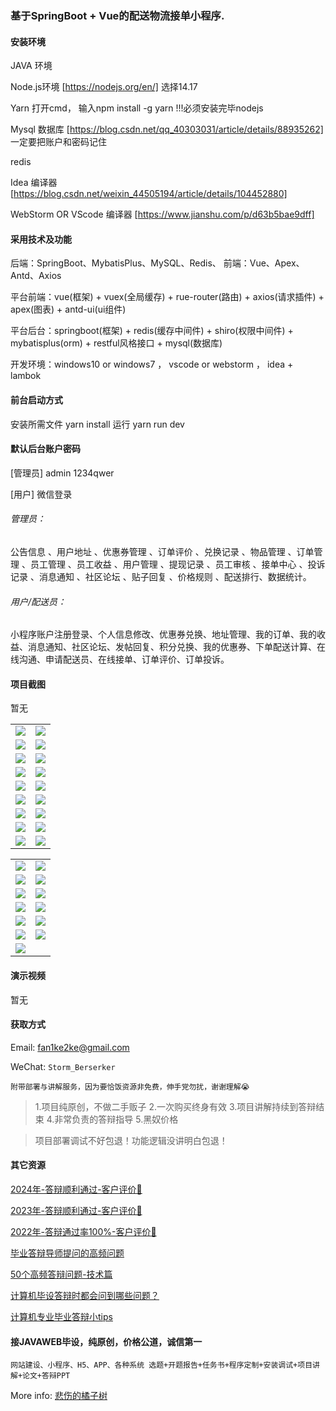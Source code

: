### 基于SpringBoot + Vue的配送物流接单小程序.

#### 安装环境

JAVA 环境 

Node.js环境 [https://nodejs.org/en/] 选择14.17

Yarn 打开cmd， 输入npm install -g yarn !!!必须安装完毕nodejs

Mysql 数据库 [https://blog.csdn.net/qq_40303031/article/details/88935262] 一定要把账户和密码记住

redis

Idea 编译器 [https://blog.csdn.net/weixin_44505194/article/details/104452880]

WebStorm OR VScode 编译器 [https://www.jianshu.com/p/d63b5bae9dff]

#### 采用技术及功能

后端：SpringBoot、MybatisPlus、MySQL、Redis、
前端：Vue、Apex、Antd、Axios

平台前端：vue(框架) + vuex(全局缓存) + rue-router(路由) + axios(请求插件) + apex(图表)  + antd-ui(ui组件)

平台后台：springboot(框架) + redis(缓存中间件) + shiro(权限中间件) + mybatisplus(orm) + restful风格接口 + mysql(数据库)

开发环境：windows10 or windows7 ， vscode or webstorm ， idea + lambok


#### 前台启动方式
安装所需文件 yarn install 
运行 yarn run dev

#### 默认后台账户密码
[管理员]
admin
1234qwer

[用户]
微信登录

###### 管理员：
公告信息 、用户地址 、优惠券管理 、订单评价 、兑换记录 、物品管理 、订单管理 、员工管理 、员工收益 、用户管理 、提现记录 、员工审核 、接单中心 、投诉记录 、消息通知 、社区论坛 、贴子回复 、价格规则 、配送排行、数据统计。

###### 用户/配送员：
小程序账户注册登录、个人信息修改、优惠券兑换、地址管理、我的订单、我的收益、消息通知、社区论坛、发帖回复、积分兑换、我的优惠券、下单配送计算、在线沟通、申请配送员、在线接单、订单评价、订单投诉。

#### 项目截图
暂无

|  |  |
|---------------------|---------------------|
| ![](https://fank-bucket-oss.oss-cn-beijing.aliyuncs.com/img/f0aae20c-0515-4bba-b0d2-e8ba34321cd8.png) | ![](https://fank-bucket-oss.oss-cn-beijing.aliyuncs.com/img/17936bec-d97b-4e93-97e8-d2c635279193.png) |
| ![](https://fank-bucket-oss.oss-cn-beijing.aliyuncs.com/img/ed7dfc29-baeb-4c89-8985-5bc1f36bee6d.png) | ![](https://fank-bucket-oss.oss-cn-beijing.aliyuncs.com/img/410dbf7e-87be-4e04-a72b-21596e8e5d72.png) |
| ![](https://fank-bucket-oss.oss-cn-beijing.aliyuncs.com/img/e1707f76-25ce-4f5c-a9ef-afdc9e3c9cd7.png) | ![](https://fank-bucket-oss.oss-cn-beijing.aliyuncs.com/img/236b98a4-b5c5-4a00-939a-d360876f86f6.png) |
| ![](https://fank-bucket-oss.oss-cn-beijing.aliyuncs.com/img/e82bf34b-5ab4-49d9-b240-9f34a6c7b622.png) | ![](https://fank-bucket-oss.oss-cn-beijing.aliyuncs.com/img/167fd88b-dea6-4cb3-8445-b68503be6112.png) |
| ![](https://fank-bucket-oss.oss-cn-beijing.aliyuncs.com/img/db6dfb84-1ba5-4607-9752-13139fb08a6c.png) | ![](https://fank-bucket-oss.oss-cn-beijing.aliyuncs.com/img/85c27f73-60ae-488e-9624-3fac70ff6f9c.png) |
| ![](https://fank-bucket-oss.oss-cn-beijing.aliyuncs.com/img/d05fd435-34cc-4839-9607-98ee1450146d.png) | ![](https://fank-bucket-oss.oss-cn-beijing.aliyuncs.com/img/063c5404-857b-458a-811b-d38a596c4522.png) |
| ![](https://fank-bucket-oss.oss-cn-beijing.aliyuncs.com/img/c4a82bac-17c8-4a87-a358-d09407cb5bb1.png) | ![](https://fank-bucket-oss.oss-cn-beijing.aliyuncs.com/img/03e0f4d5-7e36-46d4-a768-45d4c2031a8f.png) |
| ![](https://fank-bucket-oss.oss-cn-beijing.aliyuncs.com/img/99734fec-0640-4d51-acc4-5cdacf9e39fc.png) | ![](https://fank-bucket-oss.oss-cn-beijing.aliyuncs.com/img/fa261320-6ddd-4062-bfa7-2428ac51e867.png) |
| ![](https://fank-bucket-oss.oss-cn-beijing.aliyuncs.com/img/77866c9f-07d8-42ea-8f1d-e60893611b32.png) | ![](https://fank-bucket-oss.oss-cn-beijing.aliyuncs.com/img/f8b8155d-9792-43e8-99a2-446e2b52cda8.png) |

|  |  |
|---------------------|---------------------|
| ![](https://fank-bucket-oss.oss-cn-beijing.aliyuncs.com/img/5895f2b0-eead-4750-96e3-295132c74a46.png) | ![](https://fank-bucket-oss.oss-cn-beijing.aliyuncs.com/img/ffb261a9-8fc2-445a-8a89-d48a9c881d55.png) |
| ![](https://fank-bucket-oss.oss-cn-beijing.aliyuncs.com/img/4305d395-23e2-40ea-8594-5467b1c3bbbe.png) | ![](https://fank-bucket-oss.oss-cn-beijing.aliyuncs.com/img/db14dcf3-b919-4607-898f-cc8fdb000233.png) |
| ![](https://fank-bucket-oss.oss-cn-beijing.aliyuncs.com/img/932f8e6c-b09b-4673-932c-78a8afff9062.png) | ![](https://fank-bucket-oss.oss-cn-beijing.aliyuncs.com/img/b54cfd86-5843-48a6-8016-48bb9f9ca39a.png) |
| ![](https://fank-bucket-oss.oss-cn-beijing.aliyuncs.com/img/89b86181-eb7a-4a13-a4eb-681fdd91dc24.png) | ![](https://fank-bucket-oss.oss-cn-beijing.aliyuncs.com/img/a6e218ec-7bdb-4f95-b6a2-d71f6729498b.png) |
| ![](https://fank-bucket-oss.oss-cn-beijing.aliyuncs.com/img/004a760d-16c3-4ee6-b5af-227005f2c87d.png) | ![](https://fank-bucket-oss.oss-cn-beijing.aliyuncs.com/img/91432dd2-a237-4b80-b3d6-5e04efbce207.png) |
| ![](https://fank-bucket-oss.oss-cn-beijing.aliyuncs.com/img/0d5417e1-4e2a-454c-bbbb-1323980a2d85.png) | ![](https://fank-bucket-oss.oss-cn-beijing.aliyuncs.com/img/68231e46-283f-46c1-b6ae-dab14bfd0ca0.png) |
| ![](https://fank-bucket-oss.oss-cn-beijing.aliyuncs.com/work/936e9baf53eb9a217af4f89c616dc19.png) |

#### 演示视频

暂无

#### 获取方式

Email: fan1ke2ke@gmail.com

WeChat: `Storm_Berserker`

`附带部署与讲解服务，因为要恰饭资源非免费，伸手党勿扰，谢谢理解😭`

> 1.项目纯原创，不做二手贩子 2.一次购买终身有效 3.项目讲解持续到答辩结束 4.非常负责的答辩指导 5.黑奴价格

> 项目部署调试不好包退！功能逻辑没讲明白包退！

#### 其它资源

[2024年-答辩顺利通过-客户评价👻](https://berserker287.github.io/2024/06/06/2024%E5%B9%B4%E7%AD%94%E8%BE%A9%E9%A1%BA%E5%88%A9%E9%80%9A%E8%BF%87/)

[2023年-答辩顺利通过-客户评价🐢](https://berserker287.github.io/2023/06/14/2023%E5%B9%B4%E7%AD%94%E8%BE%A9%E9%A1%BA%E5%88%A9%E9%80%9A%E8%BF%87/)

[2022年-答辩通过率100%-客户评价🐣](https://berserker287.github.io/2022/05/25/%E9%A1%B9%E7%9B%AE%E4%BA%A4%E6%98%93%E8%AE%B0%E5%BD%95/)

[毕业答辩导师提问的高频问题](https://berserker287.github.io/2023/06/13/%E6%AF%95%E4%B8%9A%E7%AD%94%E8%BE%A9%E5%AF%BC%E5%B8%88%E6%8F%90%E9%97%AE%E7%9A%84%E9%AB%98%E9%A2%91%E9%97%AE%E9%A2%98/)

[50个高频答辩问题-技术篇](https://berserker287.github.io/2023/06/13/50%E4%B8%AA%E9%AB%98%E9%A2%91%E7%AD%94%E8%BE%A9%E9%97%AE%E9%A2%98-%E6%8A%80%E6%9C%AF%E7%AF%87/)

[计算机毕设答辩时都会问到哪些问题？](https://www.zhihu.com/question/31020988)

[计算机专业毕业答辩小tips](https://zhuanlan.zhihu.com/p/145911029)

#### 接JAVAWEB毕设，纯原创，价格公道，诚信第一

`网站建设、小程序、H5、APP、各种系统 选题+开题报告+任务书+程序定制+安装调试+项目讲解+论文+答辩PPT`

More info: [悲伤的橘子树](https://berserker287.github.io/)
